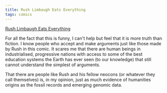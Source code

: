 ```yaml
---
title: Rush Limbaugh Eats Everything
tags: comics
---
```


<a href="http://www.e-sheep.com/rusheats/">Rush Limbaugh Eats Everything</a>

For all the fact that this is funny, I can't help but feel that it is more
truth than fiction. I know people who accept and make arguments just like those
made by Rush in this comic. It scares me that there are human beings in
industrialised, progressive nations with access to some of the best education
systems the Earth has ever seen (to our knowledge) that still cannot understand
the simplest of arguments.

That there are people like Rush and his fellow neocons (or whatever they call
themselves) is, in my opinion, just as much evidence of humanities origins as
the fossil records and emerging genomic data.
